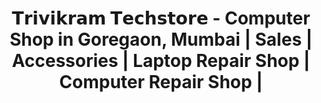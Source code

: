 ---
title: "𝗧𝗿𝗶𝘃𝗶𝗸𝗿𝗮𝗺 𝗧𝗲𝗰𝗵𝘀𝘁𝗼𝗿𝗲 - Computer Shop in Goregaon, Mumbai | Sales | Accessories | Laptop Repair Shop | Computer Repair Shop |"
url: /mumbai/computer-shop-in-goregaon-mumbai-sales-accessories-laptop-repair-shop-computer-repair-shop/
shop: computer
---